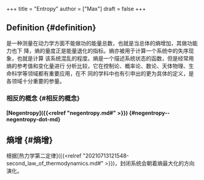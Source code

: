 +++
title = "Entropy"
author = ["Max"]
draft = false
+++

## Definition {#definition}

是一种测量在动力学方面不能做功的能量总数，也就是当总体的熵增加，其做功能力也下
降，熵的量度正是能量退化的指标。熵亦被用于计算一个系统中的失序现象，也就是计算
该系统混乱的程度。熵是一个描述系统状态的函数，但是经常用熵的参考值和变化量进行
分析比较，它在控制论、概率论、数论、天体物理、生命科学等领域都有重要应用，在不
同的学科中也有引申出的更为具体的定义，是各领域十分重要的参量。


### 相反的概念 {#相反的概念}


#### [Negentropy]({{<relref "negentropy.md#" >}}) {#negentropy--negentropy-dot-md}


## 熵增 {#熵增}

根据[热力学第二定律]({{<relref "20210713121548-second_law_of_thermodynamics.md#" >}})，封闭系统会朝着熵最大化的方向演化。
